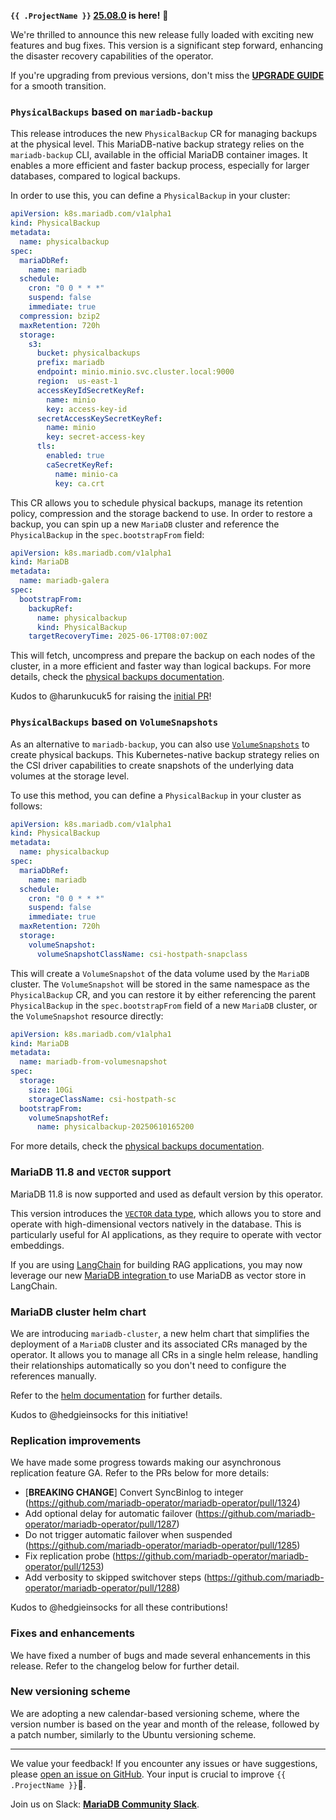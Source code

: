 **`{{ .ProjectName }}` [25.08.0](https://github.com/mariadb-operator/mariadb-operator/releases/tag/25.08.0) is here!** 🦭

We're thrilled to announce this new release fully loaded with exciting new features and bug fixes. This version is a significant step forward, enhancing the disaster recovery capabilities of the operator.

If you're upgrading from previous versions, don't miss the __[UPGRADE GUIDE](https://github.com/mariadb-operator/mariadb-operator/blob/main/docs/releases/UPGRADE_25.08.0.md)__ for a smooth transition.

### `PhysicalBackups` based on `mariadb-backup`

This release introduces the new `PhysicalBackup` CR for managing backups at the physical level. This MariaDB-native backup strategy relies on the `mariadb-backup` CLI, available in the official MariaDB container images. It enables a more efficient and faster backup process, especially for larger databases, compared to logical backups. 

In order to use this, you can define a `PhysicalBackup` in your cluster:

```yaml
apiVersion: k8s.mariadb.com/v1alpha1
kind: PhysicalBackup
metadata:
  name: physicalbackup
spec:
  mariaDbRef:
    name: mariadb
  schedule:
    cron: "0 0 * * *"
    suspend: false
    immediate: true
  compression: bzip2
  maxRetention: 720h
  storage:
    s3:
      bucket: physicalbackups
      prefix: mariadb
      endpoint: minio.minio.svc.cluster.local:9000
      region:  us-east-1
      accessKeyIdSecretKeyRef:
        name: minio
        key: access-key-id
      secretAccessKeySecretKeyRef:
        name: minio
        key: secret-access-key
      tls:
        enabled: true
        caSecretKeyRef:
          name: minio-ca
          key: ca.crt
```

This CR allows you to schedule physical backups, manage its retention policy, compression and the storage backend to use. In order to restore a backup, you can spin up a new `MariaDB` cluster and reference the `PhysicalBackup` in the `spec.bootstrapFrom` field:

```yaml
apiVersion: k8s.mariadb.com/v1alpha1
kind: MariaDB
metadata:
  name: mariadb-galera
spec:
  bootstrapFrom:
    backupRef:
      name: physicalbackup
      kind: PhysicalBackup
    targetRecoveryTime: 2025-06-17T08:07:00Z
```

This will fetch, uncompress and prepare the backup on each nodes of the cluster, in a more efficient and faster way than logical backups. For more details, check the [physical backups documentation](https://github.com/mariadb-operator/mariadb-operator/blob/main/docs/physical_backup.md).

Kudos to @harunkucuk5 for raising the [initial PR](https://github.com/mariadb-operator/mariadb-operator/pull/273)!

### `PhysicalBackups` based on `VolumeSnapshots`

As an alternative to `mariadb-backup`, you can also use [`VolumeSnapshots`](https://kubernetes.io/docs/concepts/storage/volume-snapshots/) to create physical backups. This Kubernetes-native backup strategy relies on the CSI driver capabilities to create snapshots of the underlying data volumes at the storage level.

To use this method, you can define a `PhysicalBackup` in your cluster as follows:

```yaml
apiVersion: k8s.mariadb.com/v1alpha1
kind: PhysicalBackup
metadata:
  name: physicalbackup
spec:
  mariaDbRef:
    name: mariadb
  schedule:
    cron: "0 0 * * *"
    suspend: false
    immediate: true
  maxRetention: 720h
  storage:
    volumeSnapshot:
      volumeSnapshotClassName: csi-hostpath-snapclass
```

This will create a `VolumeSnapshot` of the data volume used by the `MariaDB` cluster. The `VolumeSnapshot` will be stored in the same namespace as the `PhysicalBackup` CR, and you can restore it by either referencing the parent `PhysicalBackup` in the `spec.bootstrapFrom` field of a new `MariaDB` cluster, or the `VolumeSnapshot` resource directly:

```yaml
apiVersion: k8s.mariadb.com/v1alpha1
kind: MariaDB
metadata:
  name: mariadb-from-volumesnapshot
spec:
  storage:
    size: 10Gi
    storageClassName: csi-hostpath-sc
  bootstrapFrom:
    volumeSnapshotRef:
      name: physicalbackup-20250610165200 
``` 

For more details, check the [physical backups documentation](https://github.com/mariadb-operator/mariadb-operator/blob/main/docs/physical_backup.md).

### MariaDB 11.8 and `VECTOR` support

MariaDB 11.8 is now supported and used as default version by this operator.

This version introduces the [`VECTOR` data type](https://mariadb.com/docs/server/reference/sql-structure/vectors/vector-overview), which allows you to store and operate with high-dimensional vectors natively in the database. This is particularly useful for AI applications, as they require to operate with vector embeddings.

If you are using [LangChain](https://python.langchain.com/docs/introduction/) for building RAG applications, you may now leverage our new [MariaDB integration ](https://python.langchain.com/docs/integrations/vectorstores/mariadb/) to use MariaDB as vector store in LangChain.

### MariaDB cluster helm chart

We are introducing `mariadb-cluster`, a new helm chart that simplifies the deployment of a `MariaDB` cluster and its associated CRs managed by the operator. It allows you to manage all CRs in a single helm release, handling their relationships automatically so you don't need to configure the references manually.

Refer to the [helm documentation](https://github.com/mariadb-operator/mariadb-operator/blob/main/docs/HELM.md) for further details.

Kudos to @hedgieinsocks for this initiative!

### Replication improvements

We have made some progress towards making our asynchronous replication feature GA. Refer to the PRs below for more details:
- [__BREAKING CHANGE__] Convert SyncBinlog to integer (https://github.com/mariadb-operator/mariadb-operator/pull/1324)
- Add optional delay for automatic failover (https://github.com/mariadb-operator/mariadb-operator/pull/1287)
- Do not trigger automatic failover when suspended (https://github.com/mariadb-operator/mariadb-operator/pull/1285)
- Fix replication probe (https://github.com/mariadb-operator/mariadb-operator/pull/1253)
- Add verbosity to skipped switchover steps (https://github.com/mariadb-operator/mariadb-operator/pull/1288)


Kudos to @hedgieinsocks for all these contributions!

### Fixes and enhancements

We have fixed a number of bugs and made several enhancements in this release. Refer to the changelog below for further detail. 

### New versioning scheme

We are adopting a new calendar-based versioning scheme, where the version number is based on the year and month of the release, followed by a patch number, similarly to the Ubuntu versioning scheme. 

---

We value your feedback! If you encounter any issues or have suggestions, please [open an issue on GitHub](https://github.com/mariadb-operator/mariadb-operator/issues/new/choose). Your input is crucial to improve `{{ .ProjectName }}`🦭.

Join us on Slack: **[MariaDB Community Slack](https://r.mariadb.com/join-community-slack)**.